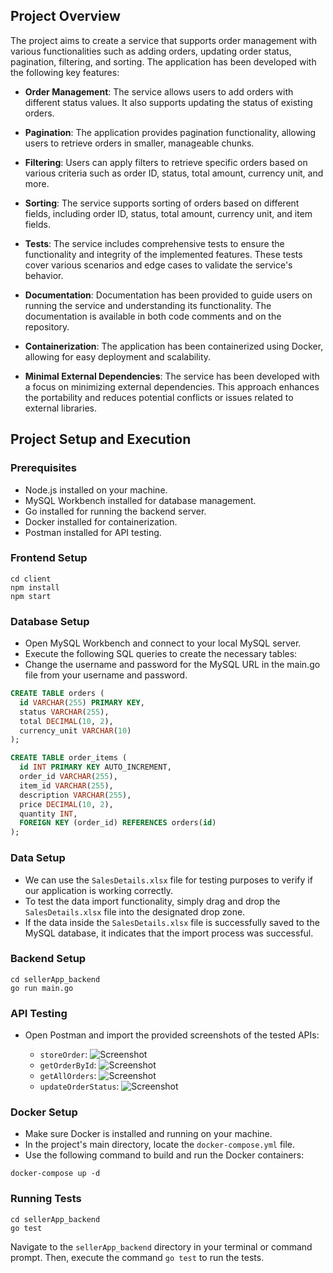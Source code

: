 ## Project Overview

The project aims to create a service that supports order management with various functionalities such as adding orders, updating order status, pagination, filtering, and sorting. The application has been developed with the following key features:

- **Order Management**: The service allows users to add orders with different status values. It also supports updating the status of existing orders.

- **Pagination**: The application provides pagination functionality, allowing users to retrieve orders in smaller, manageable chunks.

- **Filtering**: Users can apply filters to retrieve specific orders based on various criteria such as order ID, status, total amount, currency unit, and more.

- **Sorting**: The service supports sorting of orders based on different fields, including order ID, status, total amount, currency unit, and item fields.

- **Tests**: The service includes comprehensive tests to ensure the functionality and integrity of the implemented features. These tests cover various scenarios and edge cases to validate the service's behavior.

- **Documentation**: Documentation has been provided to guide users on running the service and understanding its functionality. The documentation is available in both code comments and on the repository.

- **Containerization**: The application has been containerized using Docker, allowing for easy deployment and scalability.

- **Minimal External Dependencies**: The service has been developed with a focus on minimizing external dependencies. This approach enhances the portability and reduces potential conflicts or issues related to external libraries.

## Project Setup and Execution

### Prerequisites

- Node.js installed on your machine.
- MySQL Workbench installed for database management.
- Go installed for running the backend server.
- Docker installed for containerization.
- Postman installed for API testing.

### Frontend Setup

```shell
cd client
npm install
npm start 
```

### Database Setup

- Open MySQL Workbench and connect to your local MySQL server.
- Execute the following SQL queries to create the necessary tables:
- Change the username and password for the MySQL URL in the main.go file from your username and password.

```sql
CREATE TABLE orders (
  id VARCHAR(255) PRIMARY KEY,
  status VARCHAR(255),
  total DECIMAL(10, 2),
  currency_unit VARCHAR(10)
);

CREATE TABLE order_items (
  id INT PRIMARY KEY AUTO_INCREMENT,
  order_id VARCHAR(255),
  item_id VARCHAR(255),
  description VARCHAR(255),
  price DECIMAL(10, 2),
  quantity INT,
  FOREIGN KEY (order_id) REFERENCES orders(id)
);
```
### Data Setup

- We can use the `SalesDetails.xlsx` file for testing purposes to verify if our application is working correctly.
- To test the data import functionality, simply drag and drop the `SalesDetails.xlsx` file into the designated drop zone.
- If the data inside the `SalesDetails.xlsx` file is successfully saved to the MySQL database, it indicates that the import process was successful.

### Backend Setup

```shell
cd sellerApp_backend
go run main.go
```
### API Testing

- Open Postman and import the provided screenshots of the tested APIs:

  - `storeOrder`: ![Screenshot](https://i.imgur.com/Q42kFs6.png)
  - `getOrderById`: ![Screenshot](https://i.imgur.com/6Ye9CxU.png)
  - `getAllOrders`: ![Screenshot](https://i.imgur.com/smM1rZc.png)
  - `updateOrderStatus`: ![Screenshot](https://i.imgur.com/kG92rDq.png)

### Docker Setup

- Make sure Docker is installed and running on your machine.
- In the project's main directory, locate the `docker-compose.yml` file.
- Use the following command to build and run the Docker containers:

```shell
docker-compose up -d
```
### Running Tests

```shell
cd sellerApp_backend
go test
```

Navigate to the `sellerApp_backend` directory in your terminal or command prompt. Then, execute the command `go test` to run the tests.


